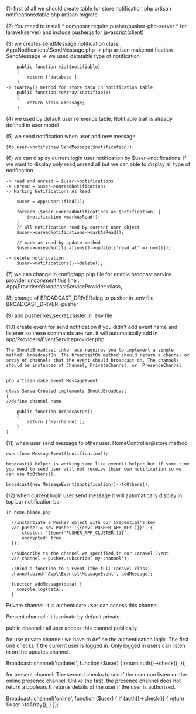 (1) first of all we should create table for store notification
	php artisan notifications:table
	php artisan migrate
	
(2)	You meed to install * composer require pusher/pusher-php-server * for laravel(server)
	and include pusher.js for javascript(client)


(3) we creates sendMessage notification class
	App\Notifications\SendMessage.php
	-> php artisan make:notification SendMessage
	-> we used datatable type of notification 

		public function via($notifiable)
	    {
	        return ['database'];
	    }
	-> toArray() method for store data in notification table
	    public function toArray($notifiable)
	    {
	        return $this->message;
	    }

(4) we used by default user reference table, Notifiable trait is already defined in user model 

(5) we send notification when user add new message
	
	$to_user->notify(new SendMessage($notification));

(6) we can display current login user notification by $user->notifications.
	if we want to display only read,unread,all but we can able to display all type of notification

	-> read and unread = $user->notifications
	-> unread = $user->unreadNotifications
	-> Marking Notifications As Read

		$user = App\User::find(1);

		foreach ($user->unreadNotifications as $notification) {
		    $notification->markAsRead();
		}
		// all notification read by current user object
		$user->unreadNotifications->markAsRead();
		
		// mark as read by update method
		$user->unreadNotifications()->update(['read_at' => now()]);

	-> delete notification
		$user->notifications()->delete();
(7) we can change in config/app.php file for enable brodcast service provider
	uncomment this line :  App\Providers\BroadcastServiceProvider::class,

(8) change of BROADCAST_DRIVER=log to pusher in .env file
	BROADCAST_DRIVER=pusher

(9) add pusher key,secret,cluster in .env file

(10) create event for send notification 
	if you didn't add event name and listener so these commands are run. it will automatically add in app/Providers/EventServiceprovider.php.
	
	The ShouldBroadcast interface requires you to implement a single method: broadcastOn. The broadcastOn method should return a channel or array of channels that the event should broadcast on. The channels should be instances of Channel, PrivateChannel, or  PresenceChannel


	php artisan make:event MessageEvent
	
	class ServerCreated implements ShouldBroadcast
	{
	//define channel name

		public function broadcastOn()
	    {
	        return ['my-channel'];
	    }
	}

(11) when user send message to other user.
	HomeController@store method
	
	event(new MessageEvent($notification));
	
	brodcast() helper is working same like event() helper but if some time you need to send user will not receive thier own notification so we can use toOthers().

	broadcast(new MessageEvent($notification))->toOthers();

(12) when current login user send message it will automatically display in top bar 	notification bar

	In home.blade.php

	  //instantiate a Pusher object with our Credential's key
      var pusher = new Pusher('{{env('PUSHER_APP_KEY')}}', {
          cluster: '{{env('PUSHER_APP_CLUSTER')}}',
          encrypted: true
      });

      //Subscribe to the channel we specified in our Laravel Event
      var channel = pusher.subscribe('my-channel');

      //Bind a function to a Event (the full Laravel class)
      channel.bind('App\\Events\\MessageEvent', addMessage);

      function addMessage(data) {
        console.log(data);
      }



Private channel: it is authenticate user can access this channel.

Present channel :  it is private by default private.

public channel : all user access this channel publically.

for use private channel:
we have to define the authentication logic. The first one checks if the current user is logged in. Only logged in users can listen in on the updates channel.

Broadcast::channel('updates', function ($user) {
    return auth()->check();
});

for present channel: 
The second checks to see if the user can listen on the online presence channel. Unlike the first, the presence channel does not return a boolean. It returns details of the user if the user is authorized.

Broadcast::channel('online', function ($user) {
    if (auth()->check()) {
        return $user->toArray();
    }
});

